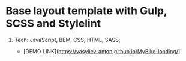 # Base layout template with Gulp, SCSS and Stylelint
1. Tech:
JavaScript, BEM, CSS, HTML, SASS;

    - [DEMO LINK](https://vasyliev-anton.github.io/MyBike-landing/]
